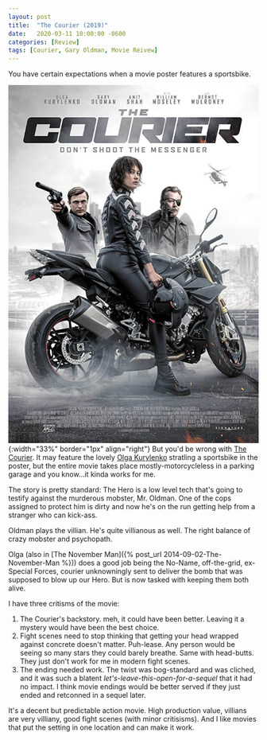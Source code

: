 ```yaml
---
layout: post
title:  "The Courier (2019)"
date:   2020-03-11 10:00:00 -0600
categories: [Review]
tags: [Courier, Gary Oldman, Movie Reivew]
---
```


You have certain expectations when a movie poster features a sportsbike.

![The Courier (2019)](/assets/2020/03/the-courier-2019.jpg){:width="33%" border="1px" align="right"} 
But you'd be wrong with [The Courier](https://www.imdb.com/title/tt9207616/). It may feature the lovely [Olga Kurylenko](https://www.imdb.com/name/nm1385871/) stratling a sportsbike in the poster, but the entire movie takes place mostly-motorcycleless in a parking garage and you know...it kinda works for me.

The story is pretty standard: The Hero is a low level tech that's going to testify against the murderous mobster, Mr. Oldman. One of the cops assigned to protect him is dirty and now he's on the run getting help from a stranger who can kick-ass.

Oldman plays the villian. He's quite villianous as well. The right balance of crazy mobster and psychopath.

Olga (also in [The November Man]({% post_url 2014-09-02-The-November-Man %})) does a good job being the No-Name, off-the-grid, ex-Special Forces, courier unknowningly sent to deliver the bomb that was supposed to blow up our Hero. But is now tasked with keeping them both alive.

I have three critisms of the movie:
1. The Courier's backstory. meh, it could have been better. Leaving it a mystery would have been the best choice.
1. Fight scenes need to stop thinking that getting your head wrapped against concrete doesn't matter. Puh-lease. Any person would be seeing so many stars they could barely breathe. Same with head-butts. They just don't work for me in modern fight scenes.
1. The ending needed work. The twist was bog-standard and was cliched, and it was such a blatent *let's-leave-this-open-for-a-sequel* that it had no impact. I think movie endings would be better served if they just ended and retconned in a sequel later.

It's a decent but predictable action movie. High production value, villians are very villiany, good fight scenes (with minor critisisms). And I like movies that put the setting in one location and can make it work.

